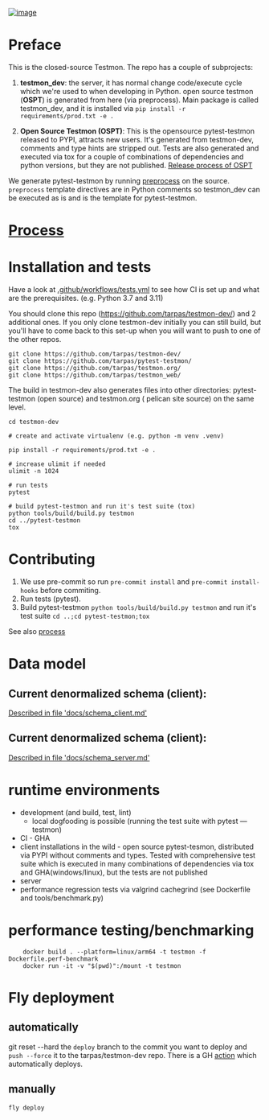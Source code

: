 [![image](https://img.shields.io/badge/code%20style-black-000000.svg)](https://github.com/psf/black)

# Preface

This is the closed-source Testmon. The repo has a couple of subprojects:

1. **testmon_dev**: the server, it has normal change code/execute cycle which we're used to when developing in Python.
   open source testmon (**OSPT**) is generated from here (via preprocess). Main package is called testmon_dev, and it is
   installed via  `pip install -r requirements/prod.txt -e .`

1. **Open Source Testmon (OSPT)**: This is the opensource pytest-testmon released to
   PYPI, attracts new users. It's generated from testmon-dev, comments and type hints are stripped out.
   Tests are also generated and executed via tox for a couple of combinations of dependencies and python
   versions, but they are not published. [Release process of OSPT ](docs/ospt_release.md)

We generate pytest-testmon by running [preprocess](https://pypi.org/project/preprocess/) on the source.
`preprocess` template directives are in Python comments so testmon_dev can be executed as is and is the template for
pytest-testmon.

# [Process](docs/process.md)


# Installation and tests

Have a look at [.github/workflows/tests.yml](.github/workflows/tests.yml) to see how CI is set up and what are the prerequisites.
(e.g. Python 3.7 and 3.11)

You should clone this repo (https://github.com/tarpas/testmon-dev/) and 2 additional ones. If you only clone
testmon-dev initially you can still build, but you'll have to come back to this set-up when you will want to
push to one of the other repos.

```
git clone https://github.com/tarpas/testmon-dev/
git clone https://github.com/tarpas/pytest-testmon/
git clone https://github.com/tarpas/testmon.org/
git clone https://github.com/tarpas/testmon_web/
```

The build in testmon-dev also generates files into other directories: pytest-testmon (open source) and testmon.org (
pelican site source) on the same level.

```
cd testmon-dev

# create and activate virtualenv (e.g. python -m venv .venv)

pip install -r requirements/prod.txt -e .

# increase ulimit if needed
ulimit -n 1024

# run tests
pytest

# build pytest-testmon and run it's test suite (tox)
python tools/build/build.py testmon
cd ../pytest-testmon
tox
```

# Contributing

1. We use pre-commit so run `pre-commit install` and `pre-commit install-hooks` before commiting.
1. Run tests (pytest).
5. Build pytest-testmon `python tools/build/build.py testmon` and run it's test suite `cd ..;cd pytest-testmon;tox`

See also [process](docs/process.md)

# Data model

## Current denormalized schema (client):
[Described in file 'docs/schema_client.md'](docs/schema_client.md)

## Current denormalized schema (client):
[Described in file 'docs/schema_server.md'](docs/schema_server.md)

# runtime environments

- development (and build, test, lint)
    - local dogfooding is possible (running the test suite with pytest —testmon)
- CI - GHA
- client installations in the wild - open source pytest-tesmon, distributed via PYPI without comments and types. Tested
  with comprehensive test suite which is executed in many combinations of dependencies via tox and GHA(windows/linux),
  but the tests are not published
- server
- performance regression tests via valgrind cachegrind (see Dockerfile and tools/benchmark.py)

# performance testing/benchmarking

```
    docker build . --platform=linux/arm64 -t testmon -f Dockerfile.perf-benchmark
    docker run -it -v "$(pwd)":/mount -t testmon
```
# Fly deployment
## automatically

git reset --hard the `deploy` branch to the commit you want to deploy and `push --force` it to the tarpas/testmon-dev repo. There is a GH [action](.github/workflows/fly.yml) which automatically deploys.

## manually
```
fly deploy
```